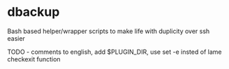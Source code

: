 dbackup
=======

Bash based helper/wrapper scripts to make life with duplicity over ssh easier 

TODO - comments to english, add $PLUGIN_DIR, use set -e insted of lame checkexit function
